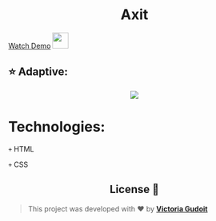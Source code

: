 <h1 align="center">Axit</h1>


<a href="https://victoria-gudoit.github.io/Axit/" target="_blank">Watch Demo</a> <img src="https://github.com/blackcater/blackcater/raw/main/images/Hi.gif" height="32"/></h1>

## ⭐️ Adaptive:

<p align="center">
  <img src="https://user-images.githubusercontent.com/67506976/159937007-0fe7a644-a5ca-447d-8813-4296cf564e85.gif">
</p>


# Technologies:
<code>+</code> HTML

<code>+</code> CSS

<h2 align="center">License 📝</h2>
  
  >This project was developed with ❤️ by **[Victoria Gudoit](https://www.linkedin.com/in/victoria-gudoit-21a94a228/)**
